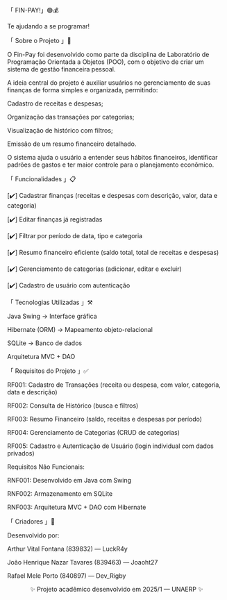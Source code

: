 「 FIN-PAY!」🟢💰

Te ajudando a se programar!

「 Sobre o Projeto 」📖

O Fin-Pay foi desenvolvido como parte da disciplina de Laboratório de Programação Orientada a Objetos (POO), com o objetivo de criar um sistema de gestão financeira pessoal.

A ideia central do projeto é auxiliar usuários no gerenciamento de suas finanças de forma simples e organizada, permitindo:

Cadastro de receitas e despesas;

Organização das transações por categorias;

Visualização de histórico com filtros;

Emissão de um resumo financeiro detalhado.

O sistema ajuda o usuário a entender seus hábitos financeiros, identificar padrões de gastos e ter maior controle para o planejamento econômico.

「 Funcionalidades 」📋

[✔️] Cadastrar finanças (receitas e despesas com descrição, valor, data e categoria)

[✔️] Editar finanças já registradas

[✔️] Filtrar por período de data, tipo e categoria

[✔️] Resumo financeiro eficiente (saldo total, total de receitas e despesas)

[✔️] Gerenciamento de categorias (adicionar, editar e excluir)

[✔️] Cadastro de usuário com autenticação

「 Tecnologias Utilizadas 」⚒️

Java Swing → Interface gráfica

Hibernate (ORM) → Mapeamento objeto-relacional

SQLite → Banco de dados

Arquitetura MVC + DAO

「 Requisitos do Projeto 」✅

RF001: Cadastro de Transações (receita ou despesa, com valor, categoria, data e descrição)

RF002: Consulta de Histórico (busca e filtros)

RF003: Resumo Financeiro (saldo, receitas e despesas por período)

RF004: Gerenciamento de Categorias (CRUD de categorias)

RF005: Cadastro e Autenticação de Usuário (login individual com dados privados)

Requisitos Não Funcionais:

RNF001: Desenvolvido em Java com Swing

RNF002: Armazenamento em SQLite

RNF003: Arquitetura MVC + DAO com Hibernate

「 Criadores 」👾

Desenvolvido por:

Arthur Vital Fontana (839832) — LuckR4y

João Henrique Nazar Tavares (839463) — Joaoht27

Rafael Mele Porto (840897) — Dev_Rigby

<p align="center">✨ Projeto acadêmico desenvolvido em 2025/1 — UNAERP ✨</p>
